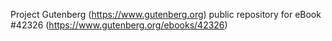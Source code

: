 Project Gutenberg (https://www.gutenberg.org) public repository for eBook #42326 (https://www.gutenberg.org/ebooks/42326)
